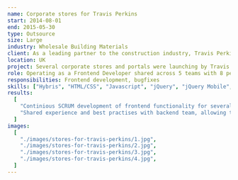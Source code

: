 ```yaml
---
name: Corporate stores for Travis Perkins
start: 2014-08-01
end: 2015-05-30
type: Outsource
size: Large
industry: Wholesale Building Materials
client: As a leading partner to the construction industry, Travis Perkins helps to build better communities and enrich lives and support our customers to build, repair and maintain the many places, buildings and infrastructure that touch all of our lives every day.
location: UK
project: Several corporate stores and portals were launching by Travis Perkins and there were several dedicated teams owning full cycle development. Solutions built with large scaled Hybris plattform, with default storefront frontend shipped, with heavily customizable jQuery scripts, styles and dynamic components, with the focus on high quality & stability of the plattform.
role: Operating as a Frontend Developer shared across 5 teams with 8 people each.
responsibilities: Frontend development, bugfixes
skills: ["Hybris", "HTML/CSS", "Javascript", "jQuery", "jQuery Mobile", "JSP"]
results:
  [
    "Continious SCRUM development of frontend functionality for several stores and corporate portals built on Hybris. Frontend development was mainly done with jQuery, jQuery Mobile, and HTML markup transformed at JSP syntax.",
    "Shared experience and best practises with backend team, allowing them to better understand & organize frontend in Hybris architecture.",
  ]
images:
  [
    "./images/stores-for-travis-perkins/1.jpg",
    "./images/stores-for-travis-perkins/2.jpg",
    "./images/stores-for-travis-perkins/3.jpg",
    "./images/stores-for-travis-perkins/4.jpg",
  ]
---
```


